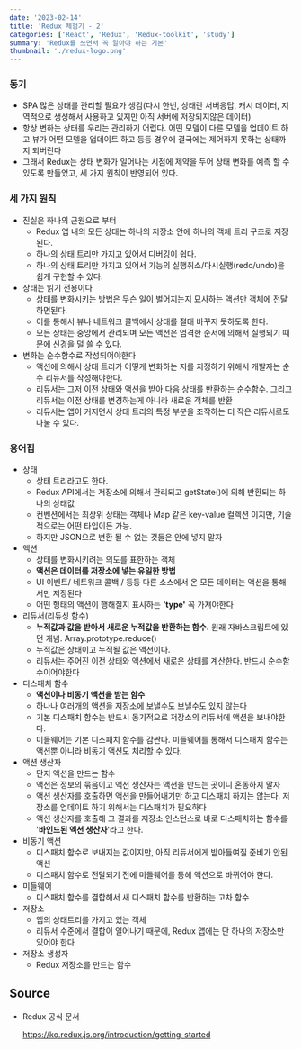 ```yaml
---
date: '2023-02-14'
title: 'Redux 체험기 - 2'
categories: ['React', 'Redux', 'Redux-toolkit', 'study']
summary: 'Redux를 쓰면서 꼭 알아야 하는 기본'
thumbnail: './redux-logo.png'
---
```


### 동기
- SPA 많은 상태를 관리할 필요가 생김(다시 한번, 상태란 서버응답, 캐시 데이터, 지역적으로 생성해서 사용하고 있지만 아직 서버에 저장되지않은 데이터)
- 항상 변하는 상태를 우리는 관리하기 어렵다. 어떤 모델이 다른 모델을 업데이트 하고 뷰가 어떤 모델을 업데이트 하고 등등 경우에 결국에는 제어하지 못하는 상태까지 되버린다
- 그래서 Redux는 상태 변화가 일어나는 시점에 제약을 두어 상태 변화를 예측 할 수 있도록 만들었고, 세 가지 원칙이 반영되어 있다.

### 세 가지 원칙
- 진실은 하나의 근원으로 부터
  - Redux 앱 내의 모든 상태는 하나의 저장소 안에 하나의 객체 트리 구조로 저장된다.
  - 하나의 상태 트리만 가지고 있어서 디버깅이 쉽다.
  - 하나의 상태 트리만 가지고 있어서 기능의 실행취소/다시실행(redo/undo)을 쉽게 구현할 수 있다.
- 상태는 읽기 전용이다
  - 상태를 변화시키는 방법은 무슨 일이 벌어지는지 묘사하는 액션만 객체에 전달하면된다.
  - 이를 통해서 뷰나 네트워크 콜백에서 상태를 절대 바꾸지 못하도록 한다.
  - 모든 상태는 중앙에서 관리되며 모든 액션은 엄격한 순서에 의해서 실행되기 때문에 신경을 덜 쓸 수 있다.
- 변화는 순수함수로 작성되어야한다
  - 액션에 의해서 상태 트리가 어떻게 변화하는 지를 지정하기 위해서 개발자는 순수 리듀서를 작성해야한다.
  - 리듀서는 그저 이전 상태와 액션을 받아 다음 상태를 반환하는 순수함수. 그리고 리듀서는 이전 상태를 변경하는게 아니라 새로운 객체를 반환
  - 리듀서는 앱이 커지면서 상태 트리의 특정 부분을 조작하는 더 작은 리듀서로도 나눌 수 있다.

### 용어집
- 상태
  - 상태 트리라고도 한다.
  - Redux API에서는 저장소에 의해서 관리되고 getState()에 의해 반환되는 하나의 상태값
  - 컨벤션에서는 최상위 상태는 객체나 Map 같은 key-value 컬렉션 이지만, 기술적으로는 어떤 타입이든 가능.
  - 하지만 JSON으로 변환 될 수 없는 것들은 안에 넣지 말자
- 액션
  - 상태를 변화시키려는 의도를 표한하는 객체
  - **액션은 데이터를 저장소에 넣는 유일한 방법**
  - UI 이벤트/ 네트워크 콜백 / 등등 다른 소스에서 온 모든 데이터는 액션을 통해서만 저장된다
  - 어떤 형태의 액션이 행해질지 표시하는 **'type'** 꼭 가져야한다
- 리듀서(리듀싱 함수)
  - **누적값과 값을 받아서 새로운 누적값을 반환하는 함수.** 원래 자바스크립트에 있던 개념. Array.prototype.reduce()
  - 누적값은 상태이고 누적될 값은 액션이다.
  - 리듀서는 주어진 이전 상태와 액션에서 새로운 상태를 계산한다. 반드시 순수함수이어야한다
- 디스패치 함수
  - **액션이나 비동기 액션을 받는 함수**
  - 하나나 여러개의 액션을 저장소에 보낼수도 보낼수도 있지 않는다
  - 기본 디스패치 함수는 반드시 동기적으로 저장소의 리듀서에 액션을 보내야한다.
  - 미들웨어는 기본 디스패치 함수를 감싼다. 미들웨어를 통해서 디스패치 함수는 액션뿐 아니라 비동기 액션도 처리할 수 있다.
- 액션 생산자
  - 단지 액션을 만드는 함수
  - 액션은 정보의 묶음이고 액션 생산자는 액션을 만드는 곳이니 혼동하지 말자
  - 액션 생산자를 호출하면 액션을 만들어내기만 하고 디스패치 하지는 않는다. 저장소를 업데이트 하기 위해서는 디스패치가 필요하다
  - 액션 생산자를 호출해 그 결과를 저장소 인스턴스로 바로 디스패치하는 함수를 '**바인드된 액션 생산자**'라고 한다.
- 비동기 액션
  - 디스패치 함수로 보내지는 값이지만, 아직 리듀서에게 받아들여질 준비가 안된 액션
  - 디스패치 함수로 전달되기 전에 미들웨어를 통해 액션으로 바뀌어야 한다.
- 미들웨어
  - 디스패치 함수를 결합해서 새 디스패치 함수를 반환하는 고차 함수
- 저장소
  - 앱의 상태트리를 가지고 있는 객체
  - 리듀서 수준에서 결합이 일어나기 때문에, Redux 앱에는 단 하나의 저장소만 있어야 한다
- 저장소 생성자
  - Redux 저장소를 만드는 함수

## Source

- Redux 공식 문서

  [<https://ko.redux.js.org/introduction/getting-started>](<https://ko.redux.js.org/introduction/getting-started>)